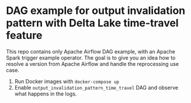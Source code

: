 # DAG example for output invalidation pattern with Delta Lake time-travel feature

This repo contains only Apache Airflow DAG example, with an Apache Spark trigger example operator. 
The goal is to give you an idea how to resolve a version from Apache Airflow and handle the reprocessing use case.

1. Run Docker images with `docker-compose up`
2. Enable `output_invalidation_pattern_time_travel` DAG and observe what happens in the logs.

